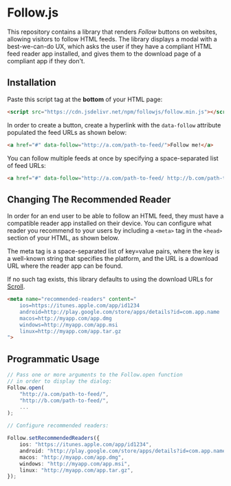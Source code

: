 # Follow.js

This repository contains a library that renders *Follow* buttons on websites, allowing visitors to follow HTML feeds. The library displays a modal with a best-we-can-do UX, which asks the user if they have a compliant HTML feed reader app installed, and gives them to the download page of a compliant app if they don't.

## Installation

Paste this script tag at the **bottom** of your HTML page:

```html
<script src="https://cdn.jsdelivr.net/npm/followjs/follow.min.js"></script>
```

In order to create a button, create a hyperlink with the `data-follow` attribute populated the feed URLs as shown below:

```html
<a href="#" data-follow="http://a.com/path-to-feed/">Follow me!</a>
```

You can follow multiple feeds at once by specifying a space-separated list of feed URLs:

```html
<a href="#" data-follow="http://a.com/path-to-feed/ http://b.com/path-to-feed/">Follow them!</a>
```

## Changing The Recommended Reader

In order for an end user to be able to follow an HTML feed, they must have a compatible reader app installed on their device. You can configure what reader you recommend to your users by including a `<meta>` tag in the `<head>` section of your HTML, as shown below. 

The meta tag is a space-separated list of key=value pairs, where the key is a well-known string that specifies the platform, and the URL is a download URL where the reader app can be found.

If no such tag exists, this library defaults to using the download URLs for [Scroll](https://github.com/HTMLFeeds/Scroll).

```html
<meta name="recommended-readers" content="
	ios=https://itunes.apple.com/app/id1234
	android=http://play.google.com/store/apps/details?id=com.app.name
	macos=http://myapp.com/app.dmg
	windows=http://myapp.com/app.msi
	linux=http://myapp.com/app.tar.gz
">
```

## Programmatic Usage

```typescript
// Pass one or more arguments to the Follow.open function
// in order to display the dialog:
Follow.open(
	"http://a.com/path-to-feed/",
	"http://b.com/path-to-feed/",
	...
);

// Configure recommended readers:

Follow.setRecommendedReaders({
	ios: "https://itunes.apple.com/app/id1234",
	android: "http://play.google.com/store/apps/details?id=com.app.name",
	macos: "http://myapp.com/app.dmg",
	windows: "http://myapp.com/app.msi",
	linux: "http://myapp.com/app.tar.gz",
});
```
